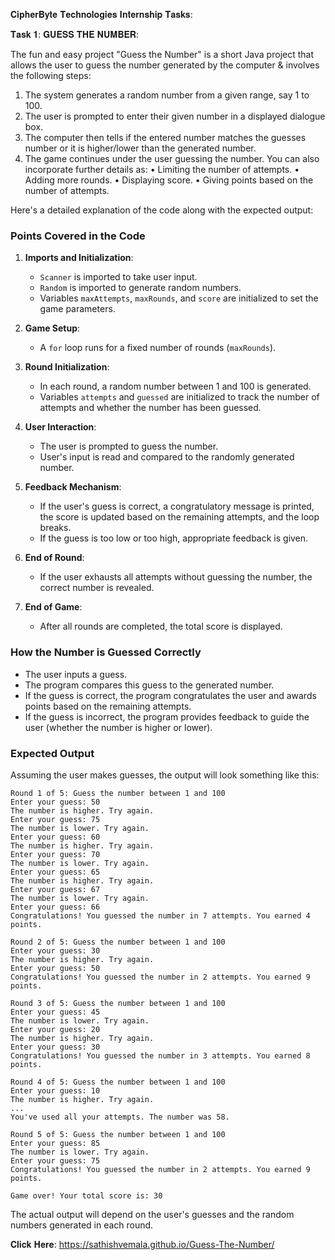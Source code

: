 𝐂𝐢𝐩𝐡𝐞𝐫𝐁𝐲𝐭𝐞 𝐓𝐞𝐜𝐡𝐧𝐨𝐥𝐨𝐠𝐢𝐞𝐬 𝐈𝐧𝐭𝐞𝐫𝐧𝐬𝐡𝐢𝐩 𝐓𝐚𝐬𝐤𝐬:

𝐓𝐚𝐬𝐤 𝟏: 𝐆𝐔𝐄𝐒𝐒 𝐓𝐇𝐄 𝐍𝐔𝐌𝐁𝐄𝐑:

The fun and easy project "Guess the Number" is a short Java project that allows the user to guess the number generated by the computer & involves the following steps:
1. The system generates a random number from a given range, say 1 to 100.
2. The user is prompted to enter their given number in a displayed dialogue box.
3. The computer then tells if the entered number matches the guesses number or it is higher/lower than the generated number.
4. The game continues under the user guessing the number. You can also incorporate further details as:
• Limiting the number of attempts.
• Adding more rounds.
• Displaying score.
• Giving points based on the number of attempts.

Here's a detailed explanation of the code along with the expected output:

### Points Covered in the Code

1. **Imports and Initialization**:
   - `Scanner` is imported to take user input.
   - `Random` is imported to generate random numbers.
   - Variables `maxAttempts`, `maxRounds`, and `score` are initialized to set the game parameters.

2. **Game Setup**:
   - A `for` loop runs for a fixed number of rounds (`maxRounds`).

3. **Round Initialization**:
   - In each round, a random number between 1 and 100 is generated.
   - Variables `attempts` and `guessed` are initialized to track the number of attempts and whether the number has been guessed.

4. **User Interaction**:
   - The user is prompted to guess the number.
   - User's input is read and compared to the randomly generated number.
   
5. **Feedback Mechanism**:
   - If the user's guess is correct, a congratulatory message is printed, the score is updated based on the remaining attempts, and the loop breaks.
   - If the guess is too low or too high, appropriate feedback is given.

6. **End of Round**:
   - If the user exhausts all attempts without guessing the number, the correct number is revealed.

7. **End of Game**:
   - After all rounds are completed, the total score is displayed.

### How the Number is Guessed Correctly

- The user inputs a guess.
- The program compares this guess to the generated number.
- If the guess is correct, the program congratulates the user and awards points based on the remaining attempts.
- If the guess is incorrect, the program provides feedback to guide the user (whether the number is higher or lower).

### Expected Output

Assuming the user makes guesses, the output will look something like this:

```plaintext
Round 1 of 5: Guess the number between 1 and 100
Enter your guess: 50
The number is higher. Try again.
Enter your guess: 75
The number is lower. Try again.
Enter your guess: 60
The number is higher. Try again.
Enter your guess: 70
The number is lower. Try again.
Enter your guess: 65
The number is higher. Try again.
Enter your guess: 67
The number is lower. Try again.
Enter your guess: 66
Congratulations! You guessed the number in 7 attempts. You earned 4 points.

Round 2 of 5: Guess the number between 1 and 100
Enter your guess: 30
The number is higher. Try again.
Enter your guess: 50
Congratulations! You guessed the number in 2 attempts. You earned 9 points.

Round 3 of 5: Guess the number between 1 and 100
Enter your guess: 45
The number is lower. Try again.
Enter your guess: 20
The number is higher. Try again.
Enter your guess: 30
Congratulations! You guessed the number in 3 attempts. You earned 8 points.

Round 4 of 5: Guess the number between 1 and 100
Enter your guess: 10
The number is higher. Try again.
...
You've used all your attempts. The number was 58.

Round 5 of 5: Guess the number between 1 and 100
Enter your guess: 85
The number is lower. Try again.
Enter your guess: 75
Congratulations! You guessed the number in 2 attempts. You earned 9 points.

Game over! Your total score is: 30
```

The actual output will depend on the user's guesses and the random numbers generated in each round.

𝐂𝐥𝐢𝐜𝐤 𝐇𝐞𝐫𝐞: https://sathishvemala.github.io/Guess-The-Number/

